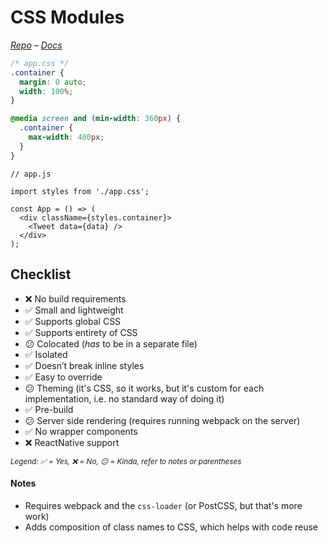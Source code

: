 # CSS Modules

*[Repo](https://github.com/css-modules/css-modules) – [Docs](https://github.com/css-modules/css-modules)*

```CSS
/* app.css */
.container {
  margin: 0 auto;
  width: 100%;
}

@media screen and (min-width: 360px) {
  .container {
    max-width: 400px;
  }
}
```

```JS
// app.js

import styles from './app.css';

const App = () => (
  <div className={styles.container}>
    <Tweet data={data} />
  </div>
);
```

## Checklist

- ❌ No build requirements
- ✅ Small and lightweight
- ✅ Supports global CSS
- ✅ Supports entirety of CSS
- 😕 Colocated (_has_ to be in a separate file)
- ✅ Isolated
- ✅ Doesn’t break inline styles
- ✅ Easy to override
- 😕 Theming (it's CSS, so it works, but it's custom for each implementation, i.e. no standard way of doing it)
- ✅ Pre-build
- 😕 Server side rendering (requires running webpack on the server)
- ✅ No wrapper components
- ❌ ReactNative support

<sub><i>Legend: ✅ = Yes, ❌ = No, 😕 = Kinda, refer to notes or parentheses</i><sub>

#### Notes

- Requires webpack and the `css-loader` (or PostCSS, but that's more work)
- Adds composition of class names to CSS, which helps with code reuse
